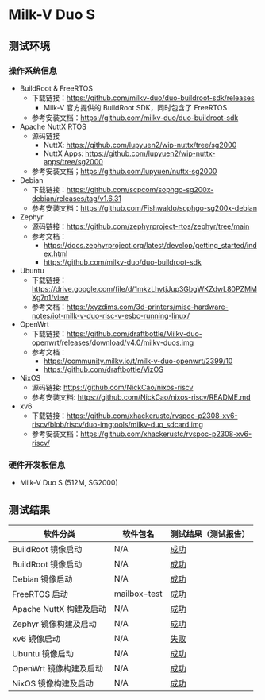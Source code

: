 # Milk-V Duo S

## 测试环境

### 操作系统信息

- BuildRoot & FreeRTOS
  - 下载链接：https://github.com/milkv-duo/duo-buildroot-sdk/releases
    - Milk-V 官方提供的 BuildRoot SDK，同时包含了 FreeRTOS
  - 参考安装文档：https://github.com/milkv-duo/duo-buildroot-sdk
- Apache NuttX RTOS
  - 源码链接
    - NuttX: https://github.com/lupyuen2/wip-nuttx/tree/sg2000
    - NuttX Apps: https://github.com/lupyuen2/wip-nuttx-apps/tree/sg2000
  - 参考安装文档；https://github.com/lupyuen/nuttx-sg2000
- Debian
  - 下载链接：https://github.com/scpcom/sophgo-sg200x-debian/releases/tag/v1.6.31
  - 参考安装文档：https://github.com/Fishwaldo/sophgo-sg200x-debian
- Zephyr
  - 源码链接：https://github.com/zephyrproject-rtos/zephyr/tree/main
  - 参考文档：
      - https://docs.zephyrproject.org/latest/develop/getting_started/index.html
      - https://github.com/milkv-duo/duo-buildroot-sdk
- Ubuntu
  - 下载链接：https://drive.google.com/file/d/1mkzLhvtjJup3GbgWKZdwL80PZMMXg7n1/view
  - 参考文档：https://xyzdims.com/3d-printers/misc-hardware-notes/iot-milk-v-duo-risc-v-esbc-running-linux/
- OpenWrt
  - 下载链接：https://github.com/draftbottle/Milkv-duo-openwrt/releases/download/v4.0/milkv-duos.img
  - 参考文档：
	  - https://community.milkv.io/t/milk-v-duo-openwrt/2399/10
	  - https://github.com/draftbottle/VizOS
- NixOS
  - 源码链接: https://github.com/NickCao/nixos-riscv
  - 参考安装文档: https://github.com/NickCao/nixos-riscv/README.md
- xv6
  - 下载链接：https://github.com/xhackerustc/rvspoc-p2308-xv6-riscv/blob/riscv/duo-imgtools/milkv-duo_sdcard.img
  - 参考安装文档：https://github.com/xhackerustc/rvspoc-p2308-xv6-riscv/

### 硬件开发板信息

- Milk-V Duo S (512M, SG2000)

## 测试结果

| 软件分类                | 软件包名     | 测试结果（测试报告） |
| ----------------------- | ------------ | -------------------- |
| BuildRoot 镜像启动      | N/A          | [成功][BuildRoot]    |
| BuildRoot 镜像启动      | N/A          | [成功][BuildRootV2]  |
| Debian 镜像启动         | N/A          | [成功][Debian]       |
| FreeRTOS 启动           | mailbox-test | [成功][FreeRTOS]     |
| Apache NuttX 构建及启动 | N/A          | [成功][NuttX]        |
| Zephyr 镜像构建及启动   | N/A          | [成功][Zephyr]       |
| xv6 镜像启动            | N/A          | [失败][xv6]          |
| Ubuntu 镜像启动         | N/A          | [成功][Ubuntu]       |
| OpenWrt 镜像构建及启动  | N/A          | [成功][OpenWrt]      |
| NixOS 镜像构建及启动    | N/A          | [成功][NixOS]        |

[BuildRoot]: ./BuildRoot/README_zh.md
[BuildRootV2]: ./BuildRoot/README_v2_zh.md
[Debian]: ./Debian/README_zh.md
[FreeRTOS]: ./FreeRTOS/README_zh.md
[NuttX]: ./NuttX/README_zh.md
[Zephyr]: ./Zephyr/README_zh.md
[Ubuntu]: ./Ubuntu/README_zh.md
[OpenWrt]: ./OpenWrt/README_zh.md
[NixOS]: ./NixOS/README_zh.md
[xv6]: ./xv6/README_zh.md
